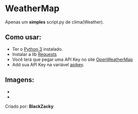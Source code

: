 # WeatherMap

Apenas um **simples** script.py de clima(Weather).

## **Como usar:**
* Ter o [Python 3](https://www.python.org/downloads/release/python-366/) instalado.
* Instalar a lib [Requests](https://pypi.org/project/requests/)
* Você terá que pegar uma API Key no site [OpenWeatherMap](https://openweathermap.org/api)
* Add sua API Key na variável [apikey](clima.py#L7).

## **Imagens:**
* [logo]: img/img1.png
* [iae]: img/img2.png


Criado por: **BlackZacky**
